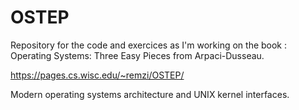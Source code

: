 # OSTEP
Repository for the code and exercices as I'm working on the book : Operating Systems: Three Easy Pieces from Arpaci-Dusseau.

https://pages.cs.wisc.edu/~remzi/OSTEP/

Modern operating systems architecture and UNIX kernel interfaces.
